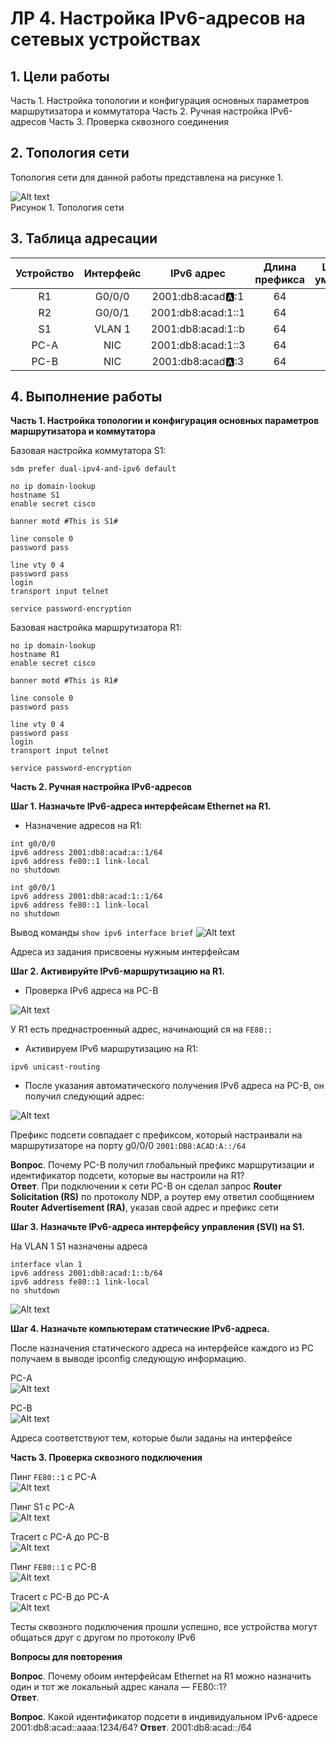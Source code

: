 # ЛР 4. Настройка IPv6-адресов на сетевых устройствах

## 1. Цели работы

Часть 1. Настройка топологии и конфигурация основных параметров маршрутизатора и коммутатора
Часть 2. Ручная настройка IPv6-адресов
Часть 3. Проверка сквозного соединения


## 2. Топология сети
Топология сети для данной работы представлена на рисунке 1.

![Alt text](./topology.png)           
Рисунок 1. Топология сети

## 3. Таблица адресации

| Устройство | Интерфейс | IPv6 адрес | Длина префикса | Шлюз по умолчанию |
| :-------------: | :-------------: | :--: | :--: |  :--: |
| R1 | G0/0/0 | 2001:db8:acad:a::1 | 64 |  |
| R2 | G0/0/1 | 2001:db8:acad:1::1  | 64 |  |
| S1 | VLAN 1 | 2001:db8:acad:1::b | 64 |  |
| PC-A | NIC | 2001:db8:acad:1::3 | 64 | fe80::1 |
| PC-B | NIC | 2001:db8:acad:a::3 | 64 | fe80::1 |

## 4. Выполнение работы


**Часть 1. Настройка топологии и конфигурация основных параметров маршрутизатора и коммутатора**

Базовая настройка коммутатора S1:

```
sdm prefer dual-ipv4-and-ipv6 default

no ip domain-lookup
hostname S1
enable secret cisco

banner motd #This is S1#

line console 0
password pass

line vty 0 4
password pass
login
transport input telnet

service password-encryption
```

Базовая настройка маршрутизатора R1:

```
no ip domain-lookup
hostname R1
enable secret cisco

banner motd #This is R1#

line console 0
password pass

line vty 0 4
password pass
login
transport input telnet

service password-encryption
```

**Часть 2. Ручная настройка IPv6-адресов**

**Шаг 1. Назначьте IPv6-адреса интерфейсам Ethernet на R1.**
- Назначение адресов на R1:

```
int g0/0/0
ipv6 address 2001:db8:acad:a::1/64
ipv6 address fe80::1 link-local
no shutdown

int g0/0/1
ipv6 address 2001:db8:acad:1::1/64
ipv6 address fe80::1 link-local
no shutdown
```

Вывод команды ```show ipv6 interface brief```
![Alt text](./ipv6-int-br.png)   

Адреса из задания присвоены нужным интерфейсам


**Шаг 2. Активируйте IPv6-маршрутизацию на R1.**
- Проверка IPv6 адреса на РС-В

![Alt text](./pc-b-ipv6-1.png)   

У R1 есть преднастроенный адрес, начинающий ся на ```FE80::```
- Активируем IPv6 маршрутизацию на R1:

```
ipv6 unicast-routing 
```

- После указания автоматического получения IPv6 адреса на РС-В, он получил следующий адрес:

![Alt text](./pc-b-ipv6-2.png)   

Префикс подсети совпадает с префиксом, который настраивали на маршрутизаторе на порту g0/0/0 
```2001:DB8:ACAD:A::/64```

**Вопрос**. Почему PC-B получил глобальный префикс маршрутизации и идентификатор подсети, которые вы настроили на R1?           
**Ответ**. При подключении к сети РС-В он сделал запрос **Router Solicitation (RS)** по протоколу NDP, а роутер ему ответил сообщением **Router Advertisement (RA)**, указав свой адрес и префикс сети


**Шаг 3. Назначьте IPv6-адреса интерфейсу управления (SVI) на S1.**

На VLAN 1 S1 назначены адреса

```
interface vlan 1
ipv6 address 2001:db8:acad:1::b/64
ipv6 address fe80::1 link-local
no shutdown
```

![Alt text](./switch-vlan.png)   

**Шаг 4. Назначьте компьютерам статические IPv6-адреса.**

После назначения статического адреса на интерфейсе каждого из PC получаем в выводе ipconfig следующую информацию.

РС-А        
![Alt text](./pc-a-static.png) 

РС-В    
![Alt text](./pc-b-static.png) 

Адреса соответствуют тем, которые были заданы на интерфейсе

**Часть 3. Проверка сквозного подключения**

Пинг ``FE80::1`` с РС-А               
![Alt text](./pc-a-ping-gw.png)   

Пинг S1 с РС-А           
![Alt text](./pc-a-ping-sw1.png) 

Tracert с PC-A до PC-B           
![Alt text](./pc-a-tracert.png)   

Пинг ```FE80::1``` с РС-B          
![Alt text](./pc-b-ping-gw.png)   

Tracert с PC-B до PC-A          
![Alt text](./pc-b-tracert.png)  

Тесты сквозного подключения прошли успешно, все устройства могут общаться друг с другом по протоколу IPv6

**Вопросы для повторения**        

**Вопрос**. Почему обоим интерфейсам Ethernet на R1 можно назначить один и тот же локальный адрес канала — FE80::1?           
**Ответ**. 

**Вопрос**. Какой идентификатор подсети в индивидуальном IPv6-адресе 2001:db8:acad::aaaa:1234/64?
**Ответ**. 2001:db8:acad::/64